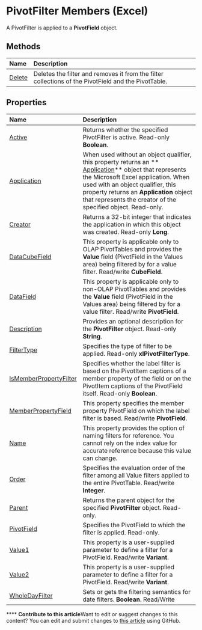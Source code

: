 
# PivotFilter Members (Excel)
A PivotFilter is applied to a  **PivotField** object.

## Methods



|**Name**|**Description**|
|:-----|:-----|
| [Delete](3df1eda9-fb1c-6aaf-039f-2c0bb3075d8f.md)|Deletes the filter and removes it from the filter collections of the PivotField and the PivotTable.|

## Properties



|**Name**|**Description**|
|:-----|:-----|
| [Active](9fdbab3b-96e1-d821-5dc3-77a8a02c850a.md)|Returns whether the specified PivotFilter is active. Read-only  **Boolean**.|
| [Application](7062c76e-9239-b01e-cfef-0a8e0e2de52d.md)|When used without an object qualifier, this property returns an  ** [Application](19b73597-5cf9-4f56-8227-b5211f657f6f.md)** object that represents the Microsoft Excel application. When used with an object qualifier, this property returns an **Application** object that represents the creator of the specified object. Read-only.|
| [Creator](b35b64b0-2565-cd94-92c0-a013e3fbb4a5.md)|Returns a 32-bit integer that indicates the application in which this object was created. Read-only  **Long**.|
| [DataCubeField](1170ed0e-f567-d01d-bca2-add9b6116352.md)|This property is applicable only to OLAP PivotTables and provides the  **Value** field (PivotField in the Values area) being filtered by for a value filter. Read/write **CubeField**.|
| [DataField](33757882-60d0-2473-c5b9-fe8cc7fc8221.md)|This property is applicable only to non-OLAP PivotTables and provides the  **Value** field (PivotField in the Values area) being filtered by for a value filter. Read/write **PivotField**.|
| [Description](b49950e5-3ed9-e11c-66b6-a11d615b9ab0.md)|Provides an optional description for the  **PivotFilter** object. Read-only **String**.|
| [FilterType](0c7b7a0c-1472-8a36-2876-62353568ec90.md)|Specifies the type of filter to be applied. Read-only  **xlPivotFilterType**.|
| [IsMemberPropertyFilter](94b8055f-c45b-90fe-fd65-418f29e78ff0.md)|Specifies whether the label filter is based on the PivotItem captions of a member property of the field or on the PivotItem captions of the PivotField itself. Read-only  **Boolean**.|
| [MemberPropertyField](7150f189-5aee-b77b-0406-f35c8cc3c2eb.md)|This property specifies the member property PivotField on which the label filter is based. Read/write  **PivotField**.|
| [Name](15261b6e-7432-fa5d-d1a9-d6534fd412b3.md)|This property provides the option of naming filters for reference. You cannot rely on the index value for accurate reference because this value can change.|
| [Order](643f6f28-d928-73e8-0b9a-f3835f6b2eb2.md)|Specifies the evaluation order of the filter among all Value filters applied to the entire PivotTable. Read/write  **Integer**.|
| [Parent](9e121b88-7c41-93fa-8019-e744a5701de3.md)|Returns the parent object for the specified  **PivotFilter** object. Read-only.|
| [PivotField](70f63d44-e397-f98c-c044-5406a0609ef0.md)|Specifies the PivotField to which the filter is applied. Read-only.|
| [Value1](307466b5-1c69-e4a3-b365-cae79742bed3.md)|This property is a user-supplied parameter to define a filter for a PivotField. Read/write  **Variant**.|
| [Value2](4142f5a1-77fd-5627-9383-3de875172d33.md)|This property is a user-supplied parameter to define a filter for a PivotField. Read/write  **Variant**.|
| [WholeDayFilter](4dc32caf-50de-0cd0-a3d7-b8b52deb4370.md)|Sets or gets the filtering semantics for date filters.  **Boolean**. Read/Write|

****   **Contribute to this article**Want to edit or suggest changes to this content? You can edit and submit changes to  [this article](https://github.com/jhershey00/VBA_Excel_Test/OpenXMLCon/articles/a1be2481-9d14-cc49-8a1b-187048f0d179.md) using GitHub.

